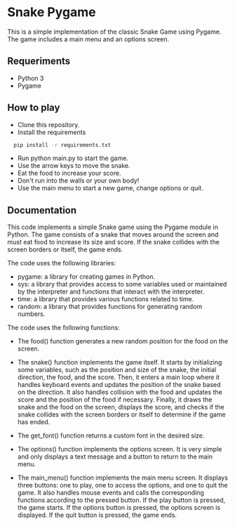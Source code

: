
# Snake Pygame

This is a simple implementation of the classic Snake Game using Pygame. The game includes a main menu and an options screen.

## Requeriments
- Python 3
- Pygame

## How to play
- Clone this repository.
- Install the requirements

```bash
  pip install -r requirements.txt
```
- Run python main.py to start the game.
- Use the arrow keys to move the snake.
- Eat the food to increase your score.
- Don't run into the walls or your own body!
- Use the main menu to start a new game, change options or quit.
## Documentation

This code implements a simple Snake game using the Pygame module in Python. The game consists of a snake that moves around the screen and must eat food to increase its size and score. If the snake collides with the screen borders or itself, the game ends.

The code uses the following libraries:

- pygame: a library for creating games in Python.
- sys: a library that provides access to some variables used or maintained by the interpreter and functions that interact with the interpreter.
- time: a library that provides various functions related to time.
- random: a library that provides functions for generating random numbers.

The code uses the following functions:

- The food() function generates a new random position for the food on the screen.

- The snake() function implements the game itself. It starts by initializing some variables, such as the position and size of the snake, the initial direction, the food, and the score. Then, it enters a main loop where it handles keyboard events and updates the position of the snake based on the direction. It also handles collision with the food and updates the score and the position of the food if necessary. Finally, it draws the snake and the food on the screen, displays the score, and checks if the snake collides with the screen borders or itself to determine if the game has ended.

- The get_font() function returns a custom font in the desired size.

- The options() function implements the options screen. It is very simple and only displays a text message and a button to return to the main menu.

- The main_menu() function implements the main menu screen. It displays three buttons: one to play, one to access the options, and one to quit the game. It also handles mouse events and calls the corresponding functions according to the pressed button. If the play button is pressed, the game starts. If the options button is pressed, the options screen is displayed. If the quit button is pressed, the game ends.
